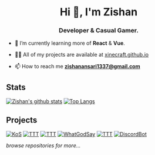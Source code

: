 <h1 align="center">Hi 👋, I'm Zishan</h1>
<h3 align="center">Developer & Casual Gamer.</h3>

- 🌱 I’m currently learning more of **React** & **Vue**.

- 👨‍💻 All of my projects are available at [xinecraft.github.io](https://xinecraft.github.io)

- 📫 How to reach me **zishanansari1337@gmail.com**


##  Stats

[![Zishan's github stats](https://github-readme-stats.vercel.app/api?username=xinecraft&count_private=true&show_icons=true&include_all_commits=true)](https://github.com/xinecraft)
[![Top Langs](https://github-readme-stats.vercel.app/api/top-langs/?username=xinecraft&layout=compact&langs_count=8)](https://github.com/xinecraft)

## Projects
[![KoS](https://img.shields.io/badge/-Live_Ingame_Tracker-FF2D20?logo=laravel&style=for-the-badge&logoColor=white)](http://live.unse.su)
[![TTT](https://img.shields.io/badge/-Maze_Generator-c24aff?logo=react&style=for-the-badge&logoColor=white)](https://react-maze-generator.netlify.app)
[![TTT](https://img.shields.io/badge/-Cellular_Automation-313131?logo=unity&style=for-the-badge&logoColor=white)](game-of-life-3d.vercel.app)
[![WhatGodSay](https://img.shields.io/badge/-WhatGodSay_Search-0080FF?logo=react&style=for-the-badge&logoColor=white)](https://whatgodsay.netlify.app)
[![TTT](https://img.shields.io/badge/-TickTactToe_WITH_AI-019733?logo=react&style=for-the-badge&logoColor=white)](https://react-ticktactoe.netlify.app)
[![DiscordBot](https://img.shields.io/badge/-Discord_Bot-7289DA?logo=discord&style=for-the-badge&logoColor=white)](https://github.com/Xinecraft/swat4ever)

*browse repositories for more...*
